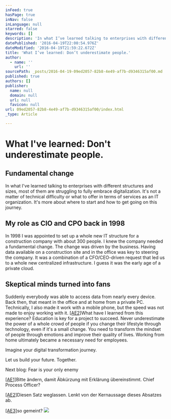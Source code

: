 ```yaml
---
inFeed: true
hasPage: true
inNav: false
inLanguage: null
starred: false
keywords: []
description: 'In what I’ve learned talking to enterprises with different structures and sizes, most of them are struggling to fully embrace digitalization. It’s not a matter of technical difficulty or what to offer in terms of services as an IT organization. It’s more about where to start and how to get going on this journey.'
datePublished: '2016-04-19T22:00:54.976Z'
dateModified: '2016-04-19T21:59:22.672Z'
title: 'What I’ve learned: Don’t underestimate people.'
author:
  - name: ''
    url: ''
sourcePath: _posts/2016-04-19-09ed2057-82b8-4e49-af7b-d9346315af00.md
published: true
authors: []
publisher:
  name: null
  domain: null
  url: null
  favicon: null
url: 09ed2057-82b8-4e49-af7b-d9346315af00/index.html
_type: Article

---
```

# What I've learned: Don't underestimate people.

## Fundamental change

In what I've learned talking to enterprises with different structures and sizes, most of them are struggling to fully embrace digitalization. It's not a matter of technical difficulty or what to offer in terms of services as an IT organization. It's more about where to start and how to get going on this journey.

## My role as CIO and CPO back in 1998

In 1998 I was appointed to set up a whole new IT structure for a construction company with about 300 people. I knew the company needed a fundamental change. The change was driven by the business. Having data available on a construction site and in the office was key to steering the company. It was a combination of a CFO/CEO-driven request that led us to a whole new centralized infrastructure. I guess it was the early age of a private cloud.

## Skeptical minds turned into fans

Suddenly everybody was able to access data from nearly every device. Back then, that meant in the office and at home from a private PC. Technically, I also made it work with a mobile phone, but the speed was not made to enjoy working with it. [\[AE2\]][0]What have I learned from this experience? Education is key for a project to succeed. Never underestimate the power of a whole crowd of people if you change their lifestyle through technology, even if it's a small change. You need to transform the mindset of people through emotions and improve their quality of lives. Working from home ultimately became a necessary need for employees.

Imagine your digital transformation journey.

Let us build your future. Together.

Next blog: Fear is your only enemy

[\[AE1\]][1]Bitte ändern, damit Äbkürzung mit Erklärung übereinstimmt. Chief Process Officer?

[\[AE2\]][2]Diesen Satz weglassen. Lenkt von der Kernaussage dieses Absatzes ab.

[\[AE3\]][3]so gemeint?
![](https://the-grid-user-content.s3-us-west-2.amazonaws.com/96b71970-2047-4bc0-bce3-6273de6dbfc8.jpg)

[0]: 09ed2057-82b8-4e49-af7b-d9346315af00#_msocom_2
[1]: 09ed2057-82b8-4e49-af7b-d9346315af00#_msoanchor_1
[2]: 09ed2057-82b8-4e49-af7b-d9346315af00#_msoanchor_2
[3]: 09ed2057-82b8-4e49-af7b-d9346315af00#_msoanchor_3
